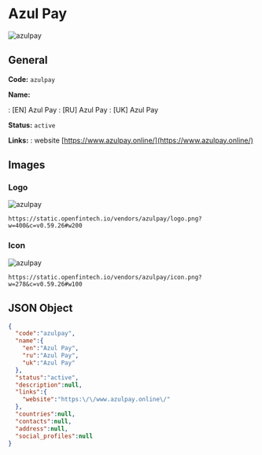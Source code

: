 
# Azul Pay 
![azulpay](https://static.openfintech.io/vendors/azulpay/logo.png?w=400&c=v0.59.26#w200)  

## General 
 
**Code:** `azulpay` 
 
**Name:** 
 
:	[EN] Azul Pay 
:	[RU] Azul Pay 
:	[UK] Azul Pay 
 
**Status:** `active` 
 
**Links:** 
: website [https://www.azulpay.online/](https://www.azulpay.online/) 
 

## Images 

### Logo 
 
![azulpay](https://static.openfintech.io/vendors/azulpay/logo.png?w=400&c=v0.59.26#w200)  

```
https://static.openfintech.io/vendors/azulpay/logo.png?w=400&c=v0.59.26#w200
```  

### Icon 
 
![azulpay](https://static.openfintech.io/vendors/azulpay/icon.png?w=278&c=v0.59.26#w100)  

```
https://static.openfintech.io/vendors/azulpay/icon.png?w=278&c=v0.59.26#w100
```  

## JSON Object 

```json
{
  "code":"azulpay",
  "name":{
    "en":"Azul Pay",
    "ru":"Azul Pay",
    "uk":"Azul Pay"
  },
  "status":"active",
  "description":null,
  "links":{
    "website":"https:\/\/www.azulpay.online\/"
  },
  "countries":null,
  "contacts":null,
  "address":null,
  "social_profiles":null
}
```  
